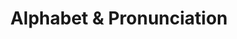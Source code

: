 ---
id: alphabet-and-pronunciation
title: Alphabet & Pronunciation
sidebar_label: Alphabet & Pronunciation
---